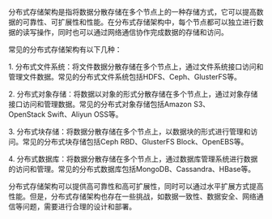 分布式存储架构是指将数据分散存储在多个节点上的一种存储方式，它可以提高数据的可靠性、可扩展性和性能。在分布式存储架构中，每个节点都可以独立进行数据的读写操作，同时也可以通过网络通信协作完成数据的存储和访问。  
  
常见的分布式存储架构有以下几种：  
  
1. 分布式文件系统：将文件数据分散存储在多个节点上，通过文件系统接口访问和管理文件数据。常见的分布式文件系统包括HDFS、Ceph、GlusterFS等。  
  
2. 分布式对象存储：将数据以对象的形式分散存储在多个节点上，通过对象存储接口访问和管理数据。常见的分布式对象存储包括Amazon S3、OpenStack Swift、Aliyun OSS等。  
  
3. 分布式块存储：将数据分散存储在多个节点上，以数据块的形式进行管理和访问。常见的分布式块存储包括Ceph RBD、GlusterFS Block、OpenEBS等。  
  
4. 分布式数据库：将数据分散存储在多个节点上，通过数据库管理系统进行数据的访问和管理。常见的分布式数据库包括MongoDB、Cassandra、HBase等。  
  
分布式存储架构可以提供高可靠性和高可扩展性，同时可以通过水平扩展方式提高性能。但是，分布式存储架构也存在一些挑战，如数据一致性、数据安全、网络通信等问题，需要进行合理的设计和部署。